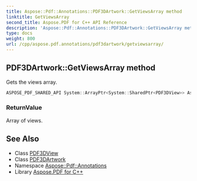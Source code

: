 ```yaml
---
title: Aspose::Pdf::Annotations::PDF3DArtwork::GetViewsArray method
linktitle: GetViewsArray
second_title: Aspose.PDF for C++ API Reference
description: 'Aspose::Pdf::Annotations::PDF3DArtwork::GetViewsArray method. Gets the views array in C++.'
type: docs
weight: 800
url: /cpp/aspose.pdf.annotations/pdf3dartwork/getviewsarray/
---
```

## PDF3DArtwork::GetViewsArray method


Gets the views array.

```cpp
ASPOSE_PDF_SHARED_API System::ArrayPtr<System::SharedPtr<PDF3DView>> Aspose::Pdf::Annotations::PDF3DArtwork::GetViewsArray()
```


### ReturnValue

Array of views.

## See Also

* Class [PDF3DView](../../pdf3dview/)
* Class [PDF3DArtwork](../)
* Namespace [Aspose::Pdf::Annotations](../../)
* Library [Aspose.PDF for C++](../../../)
